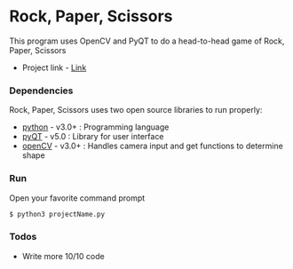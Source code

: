 # Rock, Paper, Scissors

 This program uses OpenCV and PyQT to do a head-to-head game of Rock, Paper, Scissors
 * Project link - [Link]

### Dependencies
Rock, Paper, Scissors uses two open source libraries to run properly:
* [python] -  v3.0+ : Programming language
* [pyQT] - v5.0 : Library for user interface
* [openCV] - v3.0+ : Handles camera input and get functions to determine shape

### Run
Open your favorite command prompt
```sh
$ python3 projectName.py
```

### Todos

 - Write more 10/10 code




[//]: #
   [python]: <https://www.python.org/>
   [openCV]: <http://www.opencv.org/>
   [pyQT]: <https://www.riverbankcomputing.com/software/pyqt/download5>
   [Link]: <https://www.github.com/ttoti/CST205-Project2>

